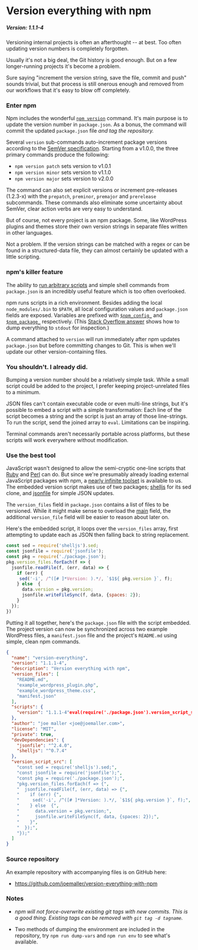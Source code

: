 
# Version everything with npm
##### Version: 1.1.1-4

Versioning internal projects is often an afterthought -- at best. Too often updating version numbers is completely forgotten.

Usually it's not a big deal, the Git history is good enough. But on a few longer-running projects it's become a problem.

Sure saying "increment the version string, save the file, commit and push" sounds trivial, but that process is still onerous enough and removed from our workflows that it's easy to blow off completely.


### Enter npm 

Npm includes the wonderful [`npm version`][npm version] command. It's main purpose is to update the version number in `package.json`. As a bonus, the command will commit the updated `package.json` file *and tag the repository.*

Several `version` sub-commands auto-increment package versions according to the [SemVer specification][semver]. Starting from a v1.0.0, the three primary commands produce the  following:

* `npm version patch` sets version to v1.0.1
* `npm version minor` sets version to v1.1.0
* `npm version major` sets version to v2.0.0

The command can also set explicit versions or increment pre-releases (1.2.3-x) with the `prepatch`, `preminor`, `premajor` and `prerelease` subcommands. These commands also eliminate some uncertainty about SemVer, clear action verbs are very easy to understand.

But of course, not every project is an npm package. Some, like WordPress plugins and themes store their own version strings in separate files written in other languages. 

Not a problem. If the version strings can be matched with a regex or can be found in a structured-data file, they can almost certainly be updated with a little scripting.

### npm's killer feature

The ability to [run arbitrary scripts][npm scripts] and simple shell commands from `package.json` is an incredibly useful feature which is too often overlooked. 

npm runs scripts in a rich environment. Besides adding the local `node_modules/.bin` to `$PATH`, all local configuration values and `package.json` fields are exposed. Variables are prefixed with [`$npm_config_`][config vars] and [`$npm_package_`][package.json vars] respectively. (This [Stack Overflow answer][so] shows how to dump everything to `stdout` for inspection.)

A command attached to `version` will run immediately after npm updates `package.json` but before committing changes to Git. This is when we'll update our other version-containing files.

### You shouldn't. I already did.

Bumping a version number should be a relatively simple task. While a small script could be added to the project, I prefer keeping project-unrelated files to a minimum. 

JSON files can't contain executable code or even multi-line strings, but it's possible to embed a script with a simple transformation: Each line of the script becomes a string and the script is just an array of those line-strings. To run the script, send the joined array to `eval`. Limitations can be inspiring.

Terminal commands aren't necessarily portable across platforms, but these scripts will work everywhere without modification. 

### Use the best tool

JavaScript wasn't designed to allow the semi-cryptic one-line scripts that [Ruby][] and [Perl][] can do. But since we're presumably already loading external JavaScript packages with npm, a [nearly infinite toolset][npm] is available to us. The embedded version script makes use of two packages; [shelljs][] for its sed clone, and [jsonfile][] for simple JSON updates. 

The `version_files` field in `package.json` contains a list of files to be versioned. While it might make sense to overload the [main][] field, the additional `version_file` field will be easier to reason about later on. 

Here's the embedded script, it loops over the `version_files` array, first attempting to update each as JSON then falling back to string replacement.

```javascript
const sed = require('shelljs').sed;
const jsonfile = require('jsonfile');
const pkg = require('./package.json');
pkg.version_files.forEach(f => {
  jsonfile.readFile(f, (err, data) => {
    if (err) {
     sed('-i', /^([# ]*Version: ).*/, `$1${ pkg.version }`, f);
    } else  {
      data.version = pkg.version;
      jsonfile.writeFileSync(f, data, {spaces: 2});
    }
  });
})
```


Putting it all together, here's the `package.json` file with the script embedded. The project version can now be synchronized across two example WordPress files, a `manifest.json` file and the project's `README.md` using simple, clean npm commands.

```json
{
  "name": "version-everything",
  "version": "1.1.1-4",
  "description": "Version everything with npm",
  "version_files": [
    "README.md",
    "example_wordpress_plugin.php",
    "example_wordpress_theme.css",
    "manifest.json"
  ],
  "scripts": {
    "version": "1.1.1-4"eval(require('./package.json').version_script_src.join(''))\" && git add -u"
  },
  "author": "joe maller <joe@joemaller.com>",
  "license": "MIT",
  "private": true,
  "devDependencies": {
    "jsonfile": "^2.4.0",
    "shelljs": "^0.7.4"
  },
  "version_script_src": [
    "const sed = require('shelljs').sed;",
    "const jsonfile = require('jsonfile');",
    "const pkg = require('./package.json');",
    "pkg.version_files.forEach(f => {",
    "  jsonfile.readFile(f, (err, data) => {",
    "    if (err) {",
    "     sed('-i', /^([# ]*Version: ).*/, `$1${ pkg.version }`, f);",
    "    } else  {",
    "      data.version = pkg.version;",
    "      jsonfile.writeFileSync(f, data, {spaces: 2});",
    "    }",
    "  });",
    "});"
  ]
}

```


### Source repository

An example repository with accompanying files is on GitHub here:

* https://github.com/joemaller/version-everything-with-npm

### Notes

* *npm will not force-overwrite existing git tags with new commits. This is a good thing. Existing tags can be removed with `git tag -d tagname`.*

* Two methods of dumping the environment are included in the repository, try `npm run dump-vars` and `npm run env` to see what's available.







[so]: http://stackoverflow.com/a/19381235/503463
[npm version]: https://docs.npmjs.com/cli/version
[main]: https://docs.npmjs.com/files/package.json#main
[sed]: http://www.grymoire.com/Unix/Sed.html
[semver]: http://semver.org/

[npm scripts]: https://docs.npmjs.com/misc/scripts
[package.json vars]: https://docs.npmjs.com/misc/scripts#packagejson-vars
[config vars]: https://docs.npmjs.com/misc/scripts#configuration
[replace]: https://www.npmjs.com/package/replace

[glob]: https://github.com/isaacs/node-glob
[perl]: http://www.math.harvard.edu/computing/perl/oneliners.txt
[ruby]: http://reference.jumpingmonkey.org/programming_languages/ruby/ruby-one-liners.html
[npm]: https://www.npmjs.com/
[jsonfile]: https://www.npmjs.com/package/jsonfile
[shelljs]: https://www.npmjs.com/package/shelljs
[compose]: https://www.keithcirkel.co.uk/how-to-use-npm-as-a-build-tool/#running-multiple-tasks